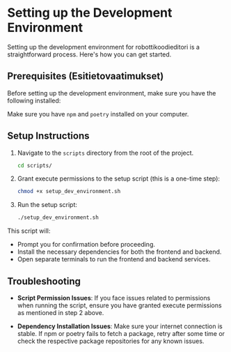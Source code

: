 # Setting up the Development Environment

Setting up the development environment for robottikoodieditori is a straightforward process. Here's how you can get started.

## Prerequisites (Esitietovaatimukset)

Before setting up the development environment, make sure you have the following installed:

Make sure you have `npm` and `poetry` installed on your computer.


## Setup Instructions

1. Navigate to the `scripts` directory from the root of the project.

    ```bash
    cd scripts/
    ```

2. Grant execute permissions to the setup script (this is a one-time step):

    ```bash
    chmod +x setup_dev_environment.sh
    ```

3. Run the setup script:

    ```bash
    ./setup_dev_environment.sh
    ```

This script will:
- Prompt you for confirmation before proceeding.
- Install the necessary dependencies for both the frontend and backend.
- Open separate terminals to run the frontend and backend services.

## Troubleshooting

- **Script Permission Issues**: If you face issues related to permissions when running the script, ensure you have granted execute permissions as mentioned in step 2 above.

- **Dependency Installation Issues**: Make sure your internet connection is stable. If npm or poetry fails to fetch a package, retry after some time or check the respective package repositories for any known issues.

